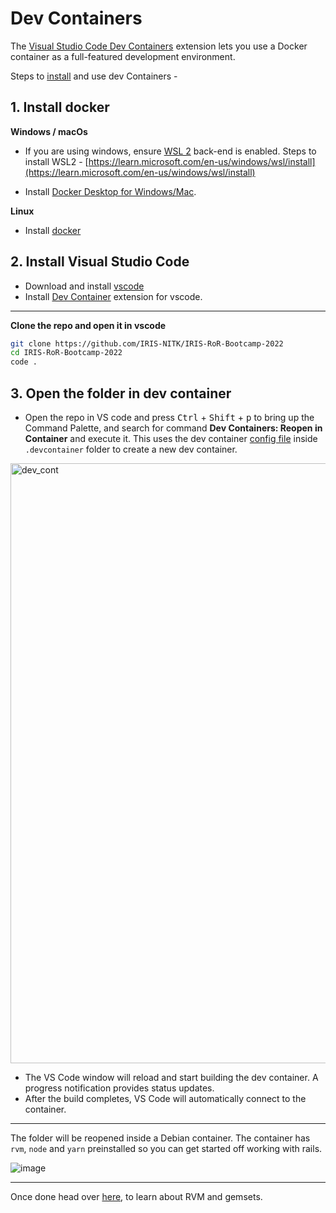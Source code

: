 # Dev Containers
The [Visual Studio Code Dev Containers](https://code.visualstudio.com/docs/devcontainers/containers)
extension lets you use a Docker container as a full-featured development environment.

Steps to [install](https://code.visualstudio.com/docs/devcontainers/containers#_installation)
and use dev Containers - 

## 1. Install docker
**Windows / macOs**
* If you are using windows, ensure [WSL 2](https://aka.ms/vscode-remote/containers/docker-wsl2) 
back-end is enabled. Steps to install WSL2 - 
[https://learn.microsoft.com/en-us/windows/wsl/install](https://learn.microsoft.com/en-us/windows/wsl/install)

* Install [Docker Desktop for Windows/Mac](https://www.docker.com/products/docker-desktop).

**Linux**
* Install [docker](https://docs.docker.com/desktop/install/linux-install/)

## 2. Install Visual Studio Code
* Download and install [vscode](https://code.visualstudio.com/)
* Install [Dev Container](https://marketplace.visualstudio.com/items?itemName=ms-vscode-remote.vscode-remote-extensionpack) extension for vscode.

--------------------------------------------------

**Clone the repo and open it in vscode**
```bash
git clone https://github.com/IRIS-NITK/IRIS-RoR-Bootcamp-2022
cd IRIS-RoR-Bootcamp-2022
code .
```
## 3. Open the folder in dev container
* Open the repo in VS code and press <kbd>Ctrl</kbd> + <kbd>Shift</kbd> + <kbd>p</kbd> to bring up the Command Palette,
and search for command **Dev Containers: Reopen in Container** and execute it. This uses the dev 
container [config file](https://github.com/IRIS-NITK/IRIS-RoR-Bootcamp-2022/blob/install-ror/.devcontainer/devcontainer.json) 
inside `.devcontainer` folder to create a new dev container.

<img width="960" alt="dev_cont" src="https://user-images.githubusercontent.com/66632353/209476750-c8bec9ca-0ea5-4f3c-a548-a55eef8da866.png">

* The VS Code window will reload and start building the dev container. A progress notification provides status updates.
* After the build completes, VS Code will automatically connect to the container.

-------------------------------------------------

The folder will be reopened inside a Debian container.
The container has `rvm`, `node` and `yarn` preinstalled so you can get started off working with rails.

![image](https://user-images.githubusercontent.com/66632353/208944762-9279ad6f-7408-480c-9c10-fd0296137f8a.png)

--------------------------------------------------

Once done head over [here](./README.md#rvm), to learn about RVM and gemsets.
